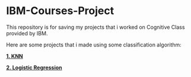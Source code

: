 # IBM-Courses-Project
This repository is for saving my projects that i worked on Cognitive Class provided by IBM.

Here are some projects that i made using some classification algorithm:

[**1. KNN**](https://github.com/razymawardi/ibm-courses-projects/tree/main/KNN)

[**2. Logistic Regression**](https://github.com/razymawardi/ibm-courses-projects/tree/main/Logistic%20Regression)
